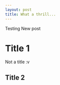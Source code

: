```yaml
---
layout: post
title: What a thrill...
---
```


Testing New post

# Title 1

Not a title :v

## Title 2